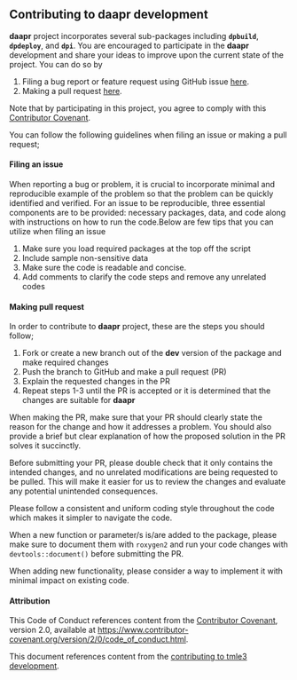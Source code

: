 ## Contributing to __daapr__ development

__daapr__ project incorporates several sub-packages including  __`dpbuild`__,  __`dpdeploy`__, and __`dpi`__. You are encouraged to participate in the __daapr__ development and share your ideas to improve upon the current state of the project. You can do so by

1. Filing a bug report or feature request using GitHub issue [here](https://github.com/amashadihossein/daapr/issues).
2. Making a pull request [here](https://github.com/amashadihossein/daapr/pulls).

Note that by participating in this project, you agree to comply with this [Contributor Covenant](https://www.contributor-covenant.org/version/2/0/code_of_conduct.html).

You can follow the following guidelines when filing an issue or making a pull request;

#### Filing an issue
When reporting a bug or problem, it is crucial to incorporate minimal and reproducible example of the problem so that the problem can be quickly identified and verified. For an issue to be reproducible, three essential components are to be provided: necessary packages, data, and code along with instructions on how to run the code.Below are few tips that you can utilize when filing an issue

1. Make sure you load required packages at the top off the script
2. Include sample non-sensitive data
3. Make sure the code is readable and concise.
4. Add comments to clarify the code steps and remove any unrelated codes

#### Making pull request

In order to contribute to __daapr__ project, these are the steps you should follow;

1. Fork or create a new branch out of the **dev** version of the package and make required changes
2. Push the branch to GitHub and make a pull request (PR)
3. Explain the requested changes in the PR
4. Repeat steps 1-3 until the PR is accepted or it is determined that the changes are suitable for __daapr__

When making the PR, make sure that your PR should clearly state the reason for the change and how it addresses
a problem. You should also provide a brief but clear explanation of how the proposed solution in the PR solves it succinctly.

Before submitting your PR, please double check that it only contains the intended changes, and no unrelated modifications are being requested to be pulled. This will make it easier for us to review the changes and evaluate any potential unintended consequences.

Please follow a consistent and uniform coding style throughout the code which makes it simpler to navigate the code.

When a new function or parameter/s is/are added to the package, please make sure to document them with `roxygen2` and run your code changes with `devtools::document()` before submitting the PR.

When adding new functionality, please consider a way to implement it with minimal impact on existing code.

#### Attribution
This Code of Conduct references content from the [Contributor Covenant](https://www.contributor-covenant.org/version/2/0/code_of_conduct.html),
version 2.0,
available at <https://www.contributor-covenant.org/version/2/0/code_of_conduct.html>.

This document references content from the [contributing to tmle3 development](https://www.contributor-covenant.org/version/2/0/code_of_conduct.html).
